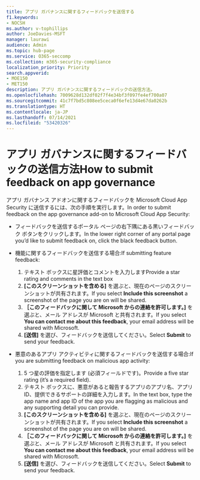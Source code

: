 ```yaml
---
title: アプリ ガバナンスに関するフィードバックを送信する
f1.keywords:
- NOCSH
ms.author: v-tophillips
author: JoeDavies-MSFT
manager: laurawi
audience: Admin
ms.topic: hub-page
ms.service: O365-seccomp
ms.collection: m365-security-compliance
localization_priority: Priority
search.appverid:
- MOE150
- MET150
description: アプリ ガバナンスに関するフィードバックの送信方法。
ms.openlocfilehash: 7009628d132df02f7f4e34bf3f097fe4ef700a07
ms.sourcegitcommit: 41c7f7bd5c808ee5ceca0f6efe13d4e67da0262b
ms.translationtype: HT
ms.contentlocale: ja-JP
ms.lasthandoff: 07/14/2021
ms.locfileid: "53420326"
---
```

# <a name="how-to-submit-feedback-on-app-governance"></a><span data-ttu-id="cedbf-103">アプリ ガバナンスに関するフィードバックの送信方法</span><span class="sxs-lookup"><span data-stu-id="cedbf-103">How to submit feedback on app governance</span></span> 

<span data-ttu-id="cedbf-104">アプリ ガバナンス アドオンに関するフィードバックを Microsoft Cloud App Security に送信するには、次の手順を実行します。</span><span class="sxs-lookup"><span data-stu-id="cedbf-104">In order to submit feedback on the app governance add-on to Microsoft Cloud App Security:</span></span>

- <span data-ttu-id="cedbf-105">フィードバックを送信するポータル ページの右下隅にある黒いフィードバック ボタンをクリックします。</span><span class="sxs-lookup"><span data-stu-id="cedbf-105">In the lower right corner of any portal page you’d like to submit feedback on, click the black feedback button.</span></span>

- <span data-ttu-id="cedbf-106">機能に関するフィードバックを送信する場合:</span><span class="sxs-lookup"><span data-stu-id="cedbf-106">If submitting feature feedback:</span></span>
  1. <span data-ttu-id="cedbf-107">テキスト ボックスに星評価とコメントを入力します</span><span class="sxs-lookup"><span data-stu-id="cedbf-107">Provide a star rating and comments in the text box</span></span>  
  1. <span data-ttu-id="cedbf-108">**[このスクリーンショットを含める]** を選ぶと、現在のページのスクリーンショットが共有されます。</span><span class="sxs-lookup"><span data-stu-id="cedbf-108">If you select **Include this screenshot** a screenshot of the page you are on will be shared.</span></span>  
  1. <span data-ttu-id="cedbf-109">**［このフィードバックに関して Microsoft からの連絡を許可します。]** を選ぶと、メール アドレスが Microsoft と共有されます。</span><span class="sxs-lookup"><span data-stu-id="cedbf-109">If you select **You can contact me about this feedback**, your email address will be shared with Microsoft.</span></span>
  1. <span data-ttu-id="cedbf-110">**[送信]** を選び、フィードバックを送信してください。</span><span class="sxs-lookup"><span data-stu-id="cedbf-110">Select **Submit** to send your feedback.</span></span>

- <span data-ttu-id="cedbf-111">悪意のあるアプリ アクティビティに関するフィードバックを送信する場合:</span><span class="sxs-lookup"><span data-stu-id="cedbf-111">If you are submitting feedback on malicious app activity:</span></span>

  1. <span data-ttu-id="cedbf-112">5 つ星の評価を指定します (必須フィールドです)。</span><span class="sxs-lookup"><span data-stu-id="cedbf-112">Provide a five star rating (it’s a required field).</span></span>
  1. <span data-ttu-id="cedbf-113">テキスト ボックスに、悪意があると報告するアプリのアプリ名、アプリ ID、提供できるサポートの詳細を入力します。</span><span class="sxs-lookup"><span data-stu-id="cedbf-113">In the text box, type the app name and app ID of the app you are flagging as malicious and any supporting detail you can provide.</span></span>
  1. <span data-ttu-id="cedbf-114">**[このスクリーンショットを含める]** を選ぶと、現在のページのスクリーンショットが共有されます。</span><span class="sxs-lookup"><span data-stu-id="cedbf-114">If you select **Include this screenshot** a screenshot of the page you are on will be shared.</span></span>  
  1. <span data-ttu-id="cedbf-115">**［このフィードバックに関して Microsoft からの連絡を許可します。]** を選ぶと、メール アドレスが Microsoft と共有されます。</span><span class="sxs-lookup"><span data-stu-id="cedbf-115">If you select **You can contact me about this feedback**, your email address will be shared with Microsoft.</span></span>
  1. <span data-ttu-id="cedbf-116">**[送信]** を選び、フィードバックを送信してください。</span><span class="sxs-lookup"><span data-stu-id="cedbf-116">Select **Submit** to send your feedback.</span></span>